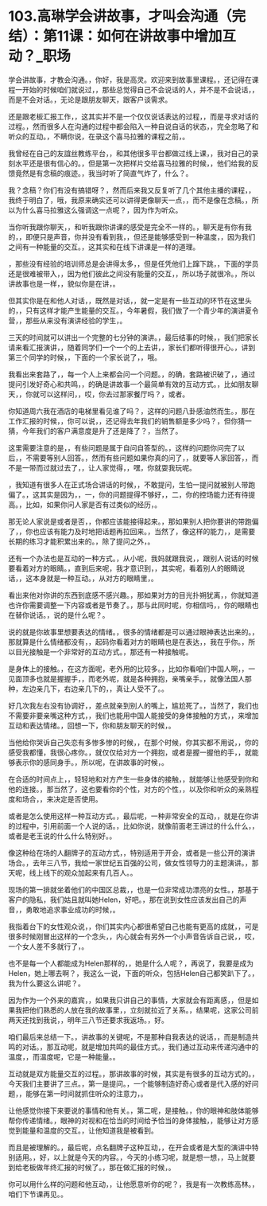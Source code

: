 # 103.高琳学会讲故事，才叫会沟通（完结）：第11课：如何在讲故事中增加互动？_职场

学会讲故事，才教会沟通。，你好，我是高灵。欢迎来到故事里课程。，还记得在课程一开始的时候咱们就说过，，那些总觉得自己不会说话的人，并不是不会说话，，而是不会对话。，无论是跟朋友聊天，跟客户谈需求。

还是跟老板汇报工作，，这其实并不是一个仅仅说话表达的过程，，而是寻求对话的过程。，然而很多人在沟通的过程中都会陷入一种自说自话的状态，，完全忽略了和听众的互动。，不瞒你说，在录这个喜马拉雅的课程之前，。

我曾经在自己的友誼丝教练平台，，和其他很多平台都做过线上课，，我对自己的录刻水平还是很有信心的。，但是第一次把样片交给喜马拉雅的时候，，他们给我的反馈竟然是有念稿的痕迹。，我当时听了简直气炸了，什么？。

我？念稿？你们有没有搞错呀？，然而后来我又反复听了几个其他主播的课程，，我终于明白了，哦，我原来确实还可以讲得更像聊天一点，，而不是像在念稿。，所以为什么喜马拉雅这么强调这一点呢？，因为作为听众。

当你听我跟你聊天，，和听我跟你讲课的感受是完全不一样的。，聊天是有你有我的，，即便只是声音，你并没有看到我，，但还是能够感受到一种温度，，因为我们之间有一种能量的交互。，这其实和在线下讲课是一样的道理。

，那些没有经验的培训师总是会讲得太多，，但是任凭他们上蹿下跳，，下面的学员还是很难被带入，，因为他们彼此之间没有能量的交互，，所以场子就很冷。，所以讲故事也是一样，，貌似你是在讲，。

但其实你是在和他人对话，，既然是对话，，就一定是有一些互动的环节在这里头的，，只有这样才能产生能量的交互。，今年暑假，我们做了一个青少年的演讲夏令营，，那些从来没有演讲经验的学生，。

三天的时间就可以讲出一个完整的七分钟的演讲。，最后结事的时候，，我们把家长请来看汇报演讲，，随着同学们一个一个的上去讲，，家长们都听得很开心。，讲到第三个同学的时候，，下面的一个家长说了，，哦。

我看出来套路了，，每一个人上来都会问一个问题。，的确，套路被识破了，，通过提问引发好奇心和共鸣，，的确是讲故事一个最简单有效的互动方式。，比如朋友聊天，，你就可以这样问，，哎，你去过那家餐厅吗？，或者。

你知道周六我在酒店的电梯里看见谁了吗？，这样的问题八卦感油然而生。，那在工作汇报的时候，，你可以说，，还记得去年我们的销售额是多少吗？，但你猜一猜，今年我们的客户满意度是升了还是降了？，当然了。

这里需要注意的是，，有些问题是属于自问自答型的。，这样的问题你问完了以后，，不需要等别人回答。，然而有些问题如果你真的问了，，就要等人家回答，，而不是一带而过就过去了，，让人家觉得，，嘿，你就耍我玩呢。

，我知道有很多人在正式场合讲话的时候，，不敢提问，生怕一提问就被别人带跑偏了。，这其实是因为，，一，你的问题提得不够好，，二，你的控场能力还有待提高。，比如，如果你问人家是否有过类似的经历，。

那无论人家说是或者是否，，你都应该能接得起来。，那如果别人把你要讲的带跑偏了，，你也应该有能力及时地把话题再拉回来。，当然了，像这样的能力，，是需要长期的练习才能积累出来的。，除了提问之外，。

还有一个办法也是互动的一种方式。，从小呢，我妈就跟我说，，跟别人说话的时候要看着对方的眼睛。，直到后来呢，我才意识到，，其实呢，看着别人的眼睛说话，，这本身就是一种互动。，从对方的眼睛里，。

看出来他对你讲的东西到底感不感兴趣。，那如果对方的目光扑朔犹离，，你就知道也许你需要调整一下内容或者是节奏了。，那与此同时呢，你相信吗，，你的眼睛也在替你说话。，说的是什么呢？。

说的就是你故事里想要表达的情绪。，很多的情绪都是可以通过眼神表达出来的。，那就算是什么情绪都没有，，起码你看着对方的眼睛也是在表达，，我在乎你。，所以目光接触是一个非常好的互动方式。，那还有一种接触呢。

是身体上的接触。，在这方面呢，老外用的比较多。，比如你看咱们中国人啊，，一见面顶多也就是握握手，，而老外呢，就是各种拥抱，亲嘴亲手。，就像法国人那种，左边亲几下，右边亲几下的，，真让人受不了。。

好几次我左右没有协调好，，差点就亲到别人的嘴上，尴尬死了。，当然了，我们也不需要非要亲嘴这种方式，，我们也能用中国人能接受的身体接触的方式，，来增加互动和表达情绪。，回想一下，你和朋友聊天的时候，。

当他给你哭诉自己失恋有多惨多惨的时候，，在那个时候，你其实都不用说，，你的感受我都懂，我很心疼你。，就仅仅给对方一个拥抱，或者是握一握他的手，，就能够表示你的感同身手。，所以呢，在讲故事的时候，。

在合适的时间点上，，轻轻地和对方产生一些身体的接触，，就能够让他感受到你和他的连接。，那当然了，这也要看你的个性，对方的个性，，以及你和听众的亲熟程度和场合，，来决定是否使用。

或者是怎么使用这样一种互动方式。，最后呢，一种非常安全的互动，，就是在你讲的过程中，引用前面一个人说的话。，比如你说，就像前面老王讲过的什么什么，，或者是老王说的什么什么特别好。。

像这种给在场的人翻牌子的互动方式，，特别适用于开会，或者是一些公开的演讲场合。，去年三八节，我给一家世纪五百强的公司，做女性领导力的主题演讲。，那天呢，线上线下的观众加起来有几百人。。

现场的第一排就坐着他们的中国区总裁，，也是一位非常成功漂亮的女性。，那基于客户的隐私，我们姑且就叫她Helen，好吧。，那在说到女性应该发出自己的声音，，勇敢地追求事业成功的时候，。

我指着台下的女性观众说，，你们其实内心都很希望自己也能有更高的成就，，可是很多时候刚冒出这样的一个念头，，内心就会有另外一个小声音告诉自己说，，哎，一个女人差不多就行了，。

也不是每一个人都能成为Helen那样的，，她是什么人呢？，再说了，我要是成为Helen，她上哪去啊？，我这么一说，下面的听众，包括Helen自己都笑趴下了。，我为什么要这么讲呢？。

因为作为一个外来的嘉宾，，如果我只讲自己的事情，大家就会有距离感，，但是如果我把他们熟悉的人放在我的故事里，，立刻就拉近了关系。，结果呢，这家公司前两天还找到我说，，明年三八节还要求我返场。，好。

咱们最后来总结一下。，讲故事的关键呢，不是那种自我表达的说话，，而是制造共鸣的对话。，那互动呢，就是增加共鸣的最佳方式。，我们通过互动来传递沟通中的温度，，而温度呢，它是一种能量。。

互动就是双方能量交互的过程。，那讲故事的时候，其实是有很多的互动方式的。，今天我们主要讲了三点。，第一是提问。，一个能够制造好奇心或者是代入感的好问题，，能够在第一时间就抓住听众的注意力，。

让他感觉你接下来要说的事情和他有关。，第二呢，是接触。，你的眼神和肢体能够帮你传递情绪。，眼神的对视和在恰当的时间给予恰当的身体接触，，能够让对方感觉到能量和温度的交互。，让他知道我是被看到。

而且是被理解的。，最后呢，点名翻牌子这种互动，，在开会或者是大型的演讲中特别适用。，好，以上就是今天的内容。，今天的小练习呢，就是想一想，，马上就要到给老板做年终汇报的时候了。，那在做汇报的时候，。

你可以用什么样的问题和他互动，，让他愿意听你的呢？，我是有一次教练高林。，咱们下节课再见。。